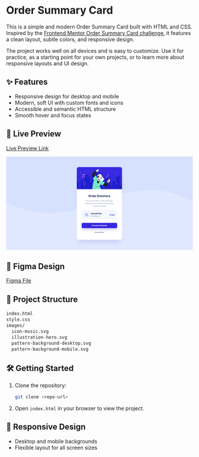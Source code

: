 # Order Summary Card

This is a simple and modern Order Summary Card built with HTML and CSS. Inspired by the [Frontend Mentor Order Summary Card challenge](https://www.frontendmentor.io/challenges/order-summary-component-QlPmajDUj), it features a clean layout, subtle colors, and responsive design.

The project works well on all devices and is easy to customize. Use it for practice, as a starting point for your own projects, or to learn more about responsive layouts and UI design.

## ✨ Features

- Responsive design for desktop and mobile
- Modern, soft UI with custom fonts and icons
- Accessible and semantic HTML structure
- Smooth hover and focus states

## 🚀 Live Preview

[Live Preview Link](https://albertbabaiani.github.io/oder-summary-card/)

![Order Summary Card Screenshot](images/preview.png)

## 🎨 Figma Design

[Figma File](https://www.figma.com/file/6p3ofsbwTEuB4gJFgqr3KV/order-summary-component?node-id=0%3A82)

## 📂 Project Structure

```
index.html
style.css
images/
  icon-music.svg
  illustration-hero.svg
  pattern-background-desktop.svg
  pattern-background-mobile.svg
```

## 🛠️ Getting Started

1. Clone the repository:
   ```sh
   git clone <repo-url>
   ```
2. Open `index.html` in your browser to view the project.

## 📱 Responsive Design

- Desktop and mobile backgrounds
- Flexible layout for all screen sizes

